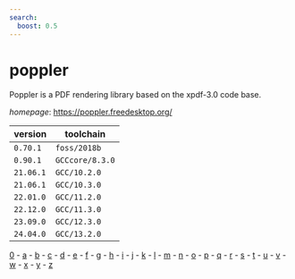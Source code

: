 ```yaml
---
search:
  boost: 0.5
---
```

# poppler

Poppler is a PDF rendering library based on the xpdf-3.0 code  base.

*homepage*: <https://poppler.freedesktop.org/>

version | toolchain
--------|----------
``0.70.1`` | ``foss/2018b``
``0.90.1`` | ``GCCcore/8.3.0``
``21.06.1`` | ``GCC/10.2.0``
``21.06.1`` | ``GCC/10.3.0``
``22.01.0`` | ``GCC/11.2.0``
``22.12.0`` | ``GCC/11.3.0``
``23.09.0`` | ``GCC/12.3.0``
``24.04.0`` | ``GCC/13.2.0``

[0](../0/index.md) - [a](../a/index.md) - [b](../b/index.md) - [c](../c/index.md) - [d](../d/index.md) - [e](../e/index.md) - [f](../f/index.md) - [g](../g/index.md) - [h](../h/index.md) - [i](../i/index.md) - [j](../j/index.md) - [k](../k/index.md) - [l](../l/index.md) - [m](../m/index.md) - [n](../n/index.md) - [o](../o/index.md) - [p](../p/index.md) - [q](../q/index.md) - [r](../r/index.md) - [s](../s/index.md) - [t](../t/index.md) - [u](../u/index.md) - [v](../v/index.md) - [w](../w/index.md) - [x](../x/index.md) - [y](../y/index.md) - [z](../z/index.md)

